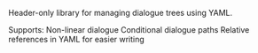 Header-only library for managing dialogue trees using YAML.

Supports:
Non-linear dialogue
Conditional dialogue paths
Relative references in YAML for easier writing
